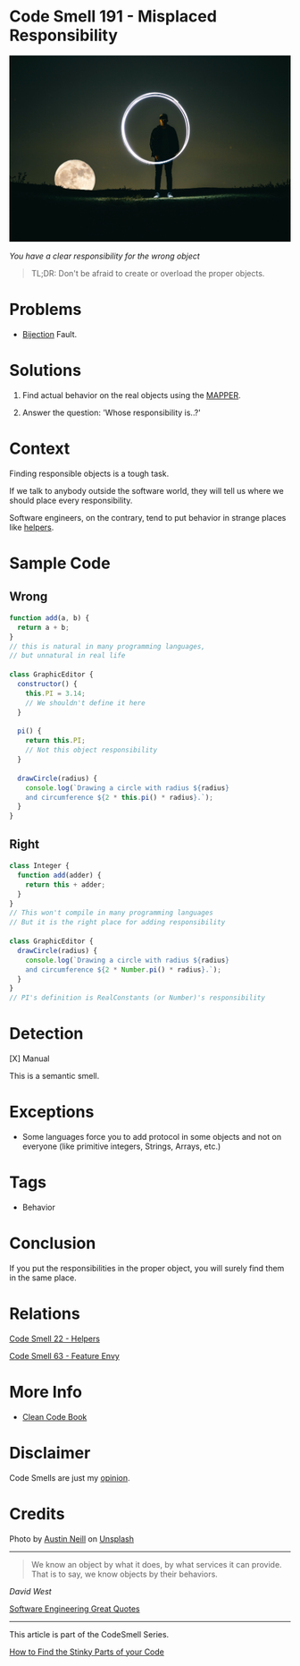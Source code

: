 # Code Smell 191 - Misplaced Responsibility
            
![Code Smell 191 - Misplaced Responsibility](Code%20Smell%20191%20-%20Misplaced%20Responsibility.jpg)

*You have a clear responsibility for the wrong object*

> TL;DR: Don't be afraid to create or overload the proper objects.

# Problems

- [Bijection](https://github.com/mcsee/Software-Design-Articles/tree/main/Articles/Theory/The%20One%20and%20Only%20Software%20Design%20Principle/readme.md) Fault.

# Solutions

1. Find actual behavior on the real objects using the [MAPPER](https://github.com/mcsee/Software-Design-Articles/tree/main/Articles/Theory/What%20is%20(wrong%20with)%20software/readme.md).

2. Answer the question: 'Whose responsibility is..?'

# Context

Finding responsible objects is a tough task.

If we talk to anybody outside the software world, they will tell us where we should place every responsibility.

Software engineers, on the contrary, tend to put behavior in strange places like [helpers](https://github.com/mcsee/Software-Design-Articles/tree/main/Articles/Code%20Smells/Code%20Smell%2022%20-%20Helpers/readme.md).

# Sample Code

## Wrong

[Gist Url]: # (https://gist.github.com/mcsee/66489fee9b0707d7514d520c515ad102)
```javascript
function add(a, b) {
  return a + b;
}
// this is natural in many programming languages,
// but unnatural in real life

class GraphicEditor {
  constructor() {
    this.PI = 3.14;
    // We shouldn't define it here
  }

  pi() {
    return this.PI;
    // Not this object responsibility
  }

  drawCircle(radius) {
    console.log(`Drawing a circle with radius ${radius}
    and circumference ${2 * this.pi() * radius}.`);
  }
}
```

## Right

[Gist Url]: # (https://gist.github.com/mcsee/57f86bc7ab8f2e4c67039733ddacb118)
```javascript
class Integer {
  function add(adder) {
    return this + adder;
  }
}
// This won't compile in many programming languages
// But it is the right place for adding responsibility

class GraphicEditor {
  drawCircle(radius) {
    console.log(`Drawing a circle with radius ${radius} 
    and circumference ${2 * Number.pi() * radius}.`);
  }
}
// PI's definition is RealConstants (or Number)'s responsibility

```

# Detection

[X] Manual

This is a semantic smell.

# Exceptions

- Some languages force you to add protocol in some objects and not on everyone (like primitive integers, Strings, Arrays, etc.)

# Tags

- Behavior

# Conclusion

If you put the responsibilities in the proper object, you will surely find them in the same place.

# Relations

[Code Smell 22 - Helpers](https://github.com/mcsee/Software-Design-Articles/tree/main/Articles/Code%20Smells/Code%20Smell%2022%20-%20Helpers/readme.md)

[Code Smell 63 - Feature Envy](https://github.com/mcsee/Software-Design-Articles/tree/main/Articles/Code%20Smells/Code%20Smell%2063%20-%20Feature%20Envy/readme.md)

# More Info

- [Clean Code Book](https://amzn.to/3k2apxY)

# Disclaimer

Code Smells are just my [opinion](https://github.com/mcsee/Software-Design-Articles/tree/main/Articles/Blogging/I%20Wrote%20More%20than%2090%20Articles%20on%202021%20Here%20is%20What%20I%20Learned/readme.md).

# Credits

Photo by [Austin Neill](https://unsplash.com/@arstyy) on [Unsplash](https://unsplash.com/photos/OWbH9a8Yi2I)
    
* * *

> We know an object by what it does, by what services it can provide. That is to say, we know objects by their behaviors.

_David West_
 
[Software Engineering Great Quotes](https://github.com/mcsee/Software-Design-Articles/tree/main/Articles/Quotes/Software%20Engineering%20Great%20Quotes/readme.md)

* * *

This article is part of the CodeSmell Series.

[How to Find the Stinky Parts of your Code](https://github.com/mcsee/Software-Design-Articles/tree/main/Articles/Code%20Smells/How%20to%20Find%20the%20Stinky%20parts%20of%20your%20Code/readme.md)